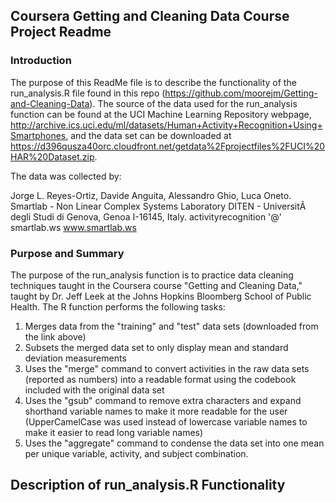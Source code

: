 ## Coursera Getting and Cleaning Data Course Project Readme
### Introduction
The purpose of this ReadMe file is to describe the functionality of the run_analysis.R file found in this repo (https://github.com/moorejm/Getting-and-Cleaning-Data). The source of the data used for the run_analysis function can be found at the UCI Machine Learning Repository webpage, http://archive.ics.uci.edu/ml/datasets/Human+Activity+Recognition+Using+Smartphones, and the data set can be downloaded at https://d396qusza40orc.cloudfront.net/getdata%2Fprojectfiles%2FUCI%20HAR%20Dataset.zip.

The data was collected by:

Jorge L. Reyes-Ortiz, Davide Anguita, Alessandro Ghio, Luca Oneto.
Smartlab - Non Linear Complex Systems Laboratory
DITEN - UniversitÃ  degli Studi di Genova, Genoa I-16145, Italy.
activityrecognition '@' smartlab.ws
www.smartlab.ws 

### Purpose and Summary
The purpose of the run_analysis function is to practice data cleaning techniques taught in the Coursera course "Getting and Cleaning Data," taught by Dr. Jeff Leek at the Johns Hopkins Bloomberg School of Public Health. The R function performs the following tasks:

1) Merges data from the "training" and "test" data sets (downloaded from the link above)
2) Subsets the merged data set to only display mean and standard deviation measurements
3) Uses the "merge" command to convert activities in the raw data sets (reported as numbers) into a readable format using the codebook included with the original data set
4) Uses the "gsub" command to remove extra characters and expand shorthand variable names to make it more readable for the user (UpperCamelCase was used instead of lowercase variable names to make it easier to read long variable names)
5) Uses the "aggregate" command to condense the data set into one mean per unique variable, activity, and subject combination.

## Description of run_analysis.R Functionality
